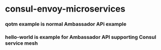 # consul-envoy-microservices

### qotm example is normal Ambassador APi example

### hello-world is example for Ambassador API supporting Consul service mesh
